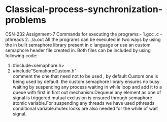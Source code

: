 # Classical-process-synchronization-problems
CSN-232 Assignment-7
Commands for executing the programs:-
1.gcc <filename>.c -pthreads
2. ./a.out
All the programs can be executed in two ways by using the in built semaphore library present in c language or use an custom semaphore header file created in.
Both files can be included by using following code:-
  1. #include<semaphore.h>
  2. #include"SemahoreCustom.h"  
comment the one that need not to be used , by default Custom one is being used by default.
  the custom semaphore library ensures no busy waiting by suspending any process waiting in while loop and add it to a queue with first in first out mechanism.Dequeue any element as one of signal is triggered.mutual exclusion is ensured through semaphore atomic variable.For suspending any threads we have used pthreads conditional variable.mutex locks are also needed for the while of wait signal.
